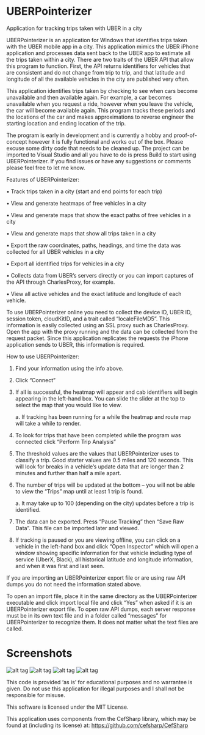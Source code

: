# UBERPointerizer
Application for tracking trips taken with UBER in a city

UBERPointerizer is an application for Windows that identifies trips taken with the UBER mobile app in a city.  This application mimics the UBER iPhone application and processes data sent back to the UBER app to estimate all the trips taken within a city.  There are two traits of the UBER API that allow this program to function.  First, the API returns identifiers for vehicles that are consistent and do not change from trip to trip, and that latitude and longitude of all the available vehicles in the city are published very often.

This application identifies trips taken by checking to see when cars become unavailable and then available again.  For example, a car becomes unavailable when you request a ride, however when you leave the vehicle, the car will become available again.  This program tracks these periods and the locations of the car and makes approximations to reverse engineer the starting location and ending location of the trip.

The program is early in development and is currently a hobby and proof-of-concept however it is fully functional and works out of the box.  Please excuse some dirty code that needs to be cleaned up.  The project can be imported to Visual Studio and all you have to do is press Build to start using UBERPointerizer.  If you find issues or have any suggestions or comments please feel free to let me know.

Features of UBERPointerizer:

•	Track trips taken in a city (start and end points for each trip)

•	View and generate heatmaps of free vehicles in a city

•	View and generate maps that show the exact paths of free vehicles in a city

•	View and generate maps that show all trips taken in a city

•	Export the raw coordinates, paths, headings, and time the data was collected for all UBER vehicles in a city

•	Export all identified trips for vehicles in a city

•	Collects data from UBER’s servers directly or you can import captures of the API through CharlesProxy, for example.

•	View all active vehicles and the exact latitude and longitude of each vehicle.

To use UBERPointerizer online you need to collect the device ID, UBER ID, session token, cloudKitID, and a trait called “localeFileMD5”.  This information is easily collected using an SSL proxy such as CharlesProxy.  Open the app with the proxy running and the data can be collected from the request packet.  Since this application replicates the requests the iPhone application sends to UBER, this information is required.

How to use UBERPointerizer:

1.	Find your information using the info above.

2.	Click “Connect”

3.	If all is successful, the heatmap will appear and cab identifiers will begin appearing in the left-hand box.  You can slide the slider at the top to select the map that you would like to view.

	a.	If tracking has been running for a while the heatmap and route map will take a while to render.

4.	To look for trips that have been completed while the program was connected click “Perform Trip Analysis”

5.	The threshold values are the values that UBERPointerizer uses to classify a trip.  Good starter values are 0.5 miles and 120 seconds.  This will look for breaks in a vehicle’s update data that are longer than 2 minutes and further than half a mile apart.
6.	The number of trips will be updated at the bottom – you will not be able to view the “Trips” map until at least 1 trip is found.

	a.	It may take up to 100 (depending on the city) updates before a trip is identified.

7.	The data can be exported.  Press “Pause Tracking” then “Save Raw Data”.  This file can be imported later and viewed.

8.	If tracking is paused or you are viewing offline, you can click on a vehicle in the left-hand box and click “Open Inspector” which will open a window showing specific information for that vehicle including type of service (UberX, Black), all historical latitude and longitude information, and when it was first and last seen.

If you are importing an UBERPointerizer export file or are using raw API dumps you do not need the information stated above.

To open an import file, place it in the same directory as the UBERPointerizer executable and click import local file and click “Yes” when asked if it is an UBERPointerizer export file.  To open raw API dumps, each server response must be in its own text file and in a folder called “messages” for UBERPointerizer to recognize them.  It does not matter what the text files are called.

# Screenshots
![alt tag](http://mccardwell.net/extern/files/filehosting/static/upi/1.png)
![alt tag](http://mccardwell.net/extern/files/filehosting/static/upi/2.png)
![alt tag](http://mccardwell.net/extern/files/filehosting/static/upi/3.png)
![alt tag](http://mccardwell.net/extern/files/filehosting/static/upi/4.png)

This code is provided ‘as is’ for educational purposes and no warrantee is given.  Do not use this application for illegal purposes and I shall not be responsible for misuse.

This software is licensed under the MIT License.

This application uses components from the CefSharp library, which may be found at (including its license) at: https://github.com/cefsharp/CefSharp
